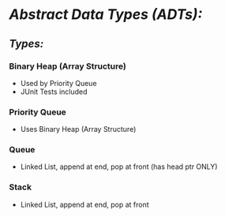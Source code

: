 # *Abstract Data Types (ADTs):*
## *Types:*
### Binary Heap (Array Structure)
- Used by Priority Queue
- JUnit Tests included

### Priority Queue
- Uses Binary Heap (Array Structure)

### Queue
- Linked List, append at end, pop at front (has head ptr ONLY)

### Stack
- Linked List, append at end, pop at front

